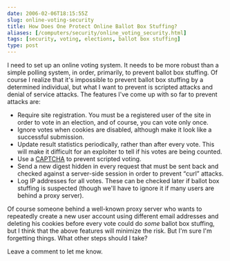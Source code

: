 ```yaml
--- 
date: 2006-02-06T18:15:55Z
slug: online-voting-security
title: How Does One Protect Online Ballot Box Stuffing?
aliases: [/computers/security/online_voting_security.html]
tags: [security, voting, elections, ballot box stuffing]
type: post
---
```


<p>I need to set up an online voting system. It needs to be more robust than a simple polling system, in order, primarily, to prevent ballot box stuffing. Of course I realize that it's impossible to prevent ballot box stuffing by a determined individual, but what I want to prevent is scripted attacks and denial of service attacks. The features I've come up with so far to prevent attacks are:</p>

<ul>
  <li>Require site registration. You must be a registered user of the site in order to vote in an election, and of course, you can vote only once.</li>
  <li>Ignore votes when cookies are disabled, although make it look like a successful submission.</li>
  <li>Update result statistics periodically, rather than after every vote. This will make it difficult for an exploiter to tell if his votes are being counted.</li>
  <li>Use a <a href="https://en.wikipedia.org/wiki/Captcha" title="Wikipedia explains CAPTCHA">CAPTCHA</a> to prevent scripted voting.</li>
  <li>Send a new digest hidden in every request that must be sent back and checked against a server-side session in order to prevent <q>curl</q> attacks.</li>
  <li>Log IP addresses for all votes. These can be checked later if ballot box stuffing is suspected (though we'll have to ignore it if many users are behind a proxy server).</li>
</ul>

<p>Of course someone behind a well-known proxy server who wants to repeatedly create a new user account using different email addresses and deleting his cookies before every vote could do <em>some</em> ballot box stuffing, but I think that the above features will minimize the risk. But I'm sure I'm forgetting things. What other steps should I take?</p>

<p>Leave a comment to let me know.</p>
